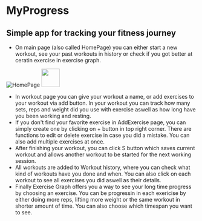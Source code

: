 # MyProgress

## Simple app for tracking your fitness journey

* On main page (also called HomePage) you can either start a new workout, see your past workouts in history or check if you got better at ceratin exercise in exercise graph.


![HomePage](https://github.com/ThomasMin146/MyProgress/assets/128095936/48e85410-e4bd-47d4-aa26-58767daf20b0)
<img src="[https://github.com/favicon.ico](https://github.com/ThomasMin146/MyProgress/assets/128095936/48e85410-e4bd-47d4-aa26-58767daf20b0)" width="48">


* In workout page you can give your workout a name, or add exercises to your workout via add button. In your workout you can track how many sets, reps and weight did you use with exercise aswell as how long have you been working and resting.
* If you don't find your favorite exercise in AddExercise page, you can simply create one by clicking on + button in top right corner. There are functions to edit or delete exercise in case you did a mistake. You can also add multiple exercises at once.
* After finishing your workout, you can click S button which saves current workout and allows another workout to be started for the next working session.
* All workouts are added to Workout history, where you can check what kind of workouts have you done and when. You can also click on each workout to see all exercises you did aswell as their details.
* Finally Exercise Graph offers you a way to see your long time progress by choosing an exercise. You can be progressin in each exericise by either doing more reps, lifting more weight or the same workout in shorter amount of time. You can also choose which timespan you want to see. 
